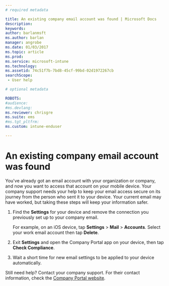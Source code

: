 ```yaml
---
# required metadata

title: An existing company email account was found | Microsoft Docs
description:
keywords:
author: barlanmsft
ms.author: barlan
manager: angrobe
ms.date: 01/03/2017
ms.topic: article
ms.prod:
ms.service: microsoft-intune
ms.technology:
ms.assetid: 74c51f7b-7bd8-45cf-99bd-02d1972267cb
searchScope:
 - User help

# optional metadata

ROBOTS:   
#audience:
#ms.devlang:
ms.reviewer: chrisgre
ms.suite: ems
#ms.tgt_pltfrm:
ms.custom: intune-enduser

---
```


# An existing company email account was found

You've already got an email account with your organization or company, and now you want to access that account on your mobile device. Your company support needs your help to keep your email access secure on its journey from the person who sent it to your device. Your current email may have worked, but taking these steps will keep your information safer.

1.  Find the **Settings** for your device and remove the connection you previously set up to your company email.

    For example, on an iOS device, tap **Settings** > **Mail** > **Accounts**. Select your work email account then tap **Delete**.

2.  Exit **Settings** and open the Company Portal app on your device, then tap **Check Compliance**.

3.  Wait a short time for new email settings to be applied to your device automatically.

Still need help? Contact your company support. For their contact information, check the [Company Portal website](https://portal.manage.microsoft.com#HelpDeskDialog).
